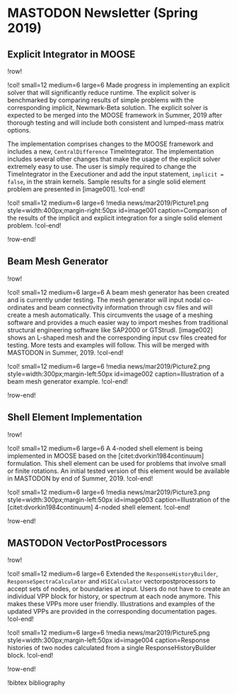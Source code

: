 # MASTODON Newsletter (Spring 2019)

## Explicit Integrator in MOOSE

!row!

!col! small=12 medium=6 large=6
Made progress in implementing an explicit solver that will significantly reduce runtime. The explicit solver is benchmarked by comparing results of simple problems with the corresponding implicit, Newmark-Beta solution. The explicit solver is expected to be merged into the MOOSE framework in Summer, 2019 after thorough testing and will include both consistent and lumped-mass matrix options.

The implementation comprises changes to the MOOSE framework and includes a new, `CentralDifference` TimeIntegrator. The implementation includes several other changes that make the usage of the explicit solver extremely easy to use. The user is simply required to change the TimeIntegrator in the Executioner and add the input statement, `implicit = false`, in the strain kernels. Sample results for a single solid element problem are presented in [image001].
!col-end!

!col! small=12 medium=6 large=6
!media news/mar2019/Picture1.png style=width:400px;margin-right:50px id=image001
	caption=Comparison of the results of the implicit and explicit integration for a single solid element problem.
!col-end!

!row-end!

## Beam Mesh Generator

!row!

!col! small=12 medium=6 large=6
A beam mesh generator has been created and is currently under testing. The mesh generator will input nodal co-ordinates and beam connectivity information through csv files and will create a mesh automatically. This circumvents the usage of a meshing software and provides a much easier way to import meshes from traditional structural engineering software like SAP2000 or GTStrudl.
[image002] shows an L-shaped mesh and the corresponding input csv files created for testing. More tests and examples will follow. This will be merged with MASTODON in Summer, 2019.
!col-end!

!col! small=12 medium=6 large=6
!media news/mar2019/Picture2.png style=width:300px;margin-left:50px id=image002
       caption=Illustration of a beam mesh generator example.
!col-end!

!row-end!

## Shell Element Implementation

!row!

!col! small=12 medium=6 large=6
A 4-noded shell element is being implemented in MOOSE based on the [citet:dvorkin1984continuum] formulation. This shell element can be used for problems that involve small or finite rotations. An initial tested version of this element would be available in MASTODON by end of Summer, 2019.
!col-end!

!col! small=12 medium=6 large=6
!media news/mar2019/Picture3.png style=width:300px;margin-left:50px id=image003
       caption=Illustration of the [citet:dvorkin1984continuum] 4-noded shell element.
!col-end!

!row-end!

## MASTODON VectorPostProcessors

!row!

!col! small=12 medium=6 large=6
Extended the `ResponseHistoryBuilder`, `ResponseSpectraCalculator` and `HSICalculator` vectorpostprocessors to accept sets of nodes, or boundaries at input. Users do not have to create an individual VPP block for history, or spectrum at each node anymore. This makes these VPPs more user friendly. Illustrations and examples of the updated VPPs are provided in the corresponding documentation pages.
!col-end!

!col! small=12 medium=6 large=6
!media news/mar2019/Picture5.png style=width:300px;margin-left:50px id=image004
       caption=Response histories of two nodes calculated from a single ResponseHistoryBuilder block.
!col-end!

!row-end!

!bibtex bibliography